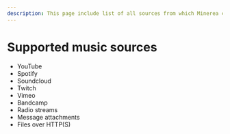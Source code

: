 ```yaml
---
description: This page include list of all sources from which Minerea can play music
---
```


# Supported music sources

* YouTube
* Spotify
* Soundcloud
* Twitch
* Vimeo
* Bandcamp
* Radio streams
* Message attachments
* Files over HTTP\(S\)

